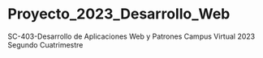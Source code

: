 # Proyecto_2023_Desarrollo_Web
SC-403-Desarrollo de Aplicaciones Web y Patrones Campus Virtual 2023 Segundo Cuatrimestre 
